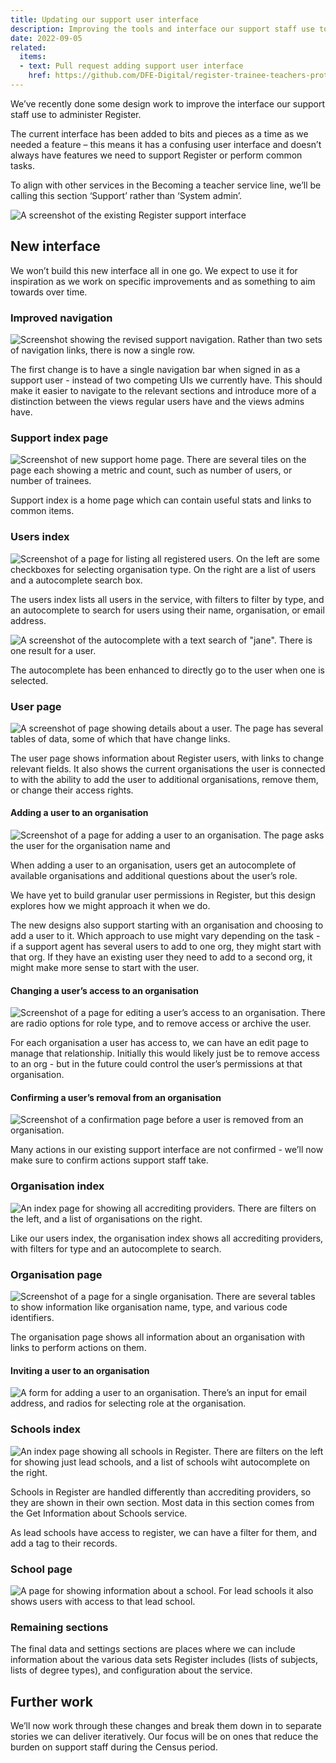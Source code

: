 ```yaml
---
title: Updating our support user interface
description: Improving the tools and interface our support staff use to administer Register
date: 2022-09-05
related:
  items:
  - text: Pull request adding support user interface
    href: https://github.com/DFE-Digital/register-trainee-teachers-prototype/pull/540
---
```


We’ve recently done some design work to improve the interface our support staff use to administer Register.

The current interface has been added to bits and pieces as a time as we needed a feature – this means it has a confusing user interface and doesn’t always have features we need to support Register or perform common tasks.

To align with other services in the Becoming a teacher service line, we’ll be calling this section ‘Support’ rather than ‘System admin’.

![A screenshot of the existing Register support interface](1.existing-support-ui.png)

## New interface

We won’t build this new interface all in one go. We expect to use it for inspiration as we work on specific improvements and as something to aim towards over time.

### Improved navigation

![Screenshot showing the revised support navigation. Rather than two sets of navigation links, there is now a single row.](2.navigation.png)

The first change is to have a single navigation bar when signed in as a support user - instead of two competing UIs we currently have. This should make it easier to navigate to the relevant sections and introduce more of a distinction between the views regular users have and the views admins have.

### Support index page

![Screenshot of new support home page. There are several tiles on the page each showing a metric and count, such as number of users, or number of trainees.](3.support-index.png)

Support index is a home page which can contain useful stats and links to common items.

### Users index

![Screenshot of a page for listing all registered users. On the left are some checkboxes for selecting organisation type. On the right are a list of users and a autocomplete search box.](4.users-index.png)

The users index lists all users in the service, with filters to filter by type, and an autocomplete to search for users using their name, organisation, or email address.

![A screenshot of the autocomplete with a text search of "jane". There is one result for a user.](5.users-autocomplete.png)

The autocomplete has been enhanced to directly go to the user when one is selected.

### User page

![A screenshot of page showing details about a user. The page has several tables of data, some of which that have change links.](6.user-page.png)

The user page shows information about Register users, with links to change relevant fields. It also shows the current organisations the user is connected to with the ability to add the user to additional organisations, remove them, or change their access rights.

#### Adding a user to an organisation

![Screenshot of a page for adding a user to an organisation. The page asks the user for the organisation name and ](7.adding-user-to-organisation.png)

When adding a user to an organisation, users get an autocomplete of available organisations and additional questions about the user’s role.

We have yet to build granular user permissions in Register, but this design explores how we might approach it when we do.

The new designs also support starting with an organisation and choosing to add a user to it. Which approach to use might vary depending on the task - if a support agent has several users to add to one org, they might start with that org. If they have an existing user they need to add to a second org, it might make more sense to start with the user.

#### Changing a user’s access to an organisation

![Screenshot of a page for editing a user’s access to an organisation. There are radio options for role type, and to remove access or archive the user.](8.user-organisation-access.png)

For each organisation a user has access to, we can have an edit page to manage that relationship. Initially this would likely just be to remove access to an org - but in the future could control the user’s permissions at that organisation.

#### Confirming a user’s removal from an organisation

![Screenshot of a confirmation page before a user is removed from an organisation.](9.removing-user-from-organisation.png)

Many actions in our existing support interface are not confirmed - we’ll now make sure to confirm actions support staff take.

### Organisation index

![An index page for showing all accrediting providers. There are filters on the left, and a list of organisations on the right.](10.organisation-index.png)

Like our users index, the organisation index shows all accrediting providers, with filters for type and an autocomplete to search. 

### Organisation page

![Screenshot of a page for a single organisation. There are several tables to show information like organisation name, type, and various code identifiers.](11.organisation-page.png)

The organisation page shows all information about an organisation with links to perform actions on them.

#### Inviting a user to an organisation

![A form for adding a user to an organisation. There’s an input for email address, and radios for selecting role at the organisation.](12.adding-a-user-to-an-organisation.png)

### Schools index

![An index page showing all schools in Register. There are filters on the left for showing just lead schools, and a list of schools wiht autocomplete on the right.](13.schools-index.png)

Schools in Register are handled differently than accrediting providers, so they are shown in their own section. Most data in this section comes from the Get Information about Schools service.

As lead schools have access to register, we can have a filter for them, and add a tag to their records.

### School page

![A page for showing information about a school. For lead schools it also shows users with access to that lead school.](14.school-page.png)

### Remaining sections

The final data and settings sections are places where we can include information about the various data sets Register includes (lists of subjects, lists of degree types), and configuration about the service.

## Further work

We’ll now work through these changes and break them down in to separate stories we can deliver iteratively. Our focus will be on ones that reduce the burden on support staff during the Census period.
